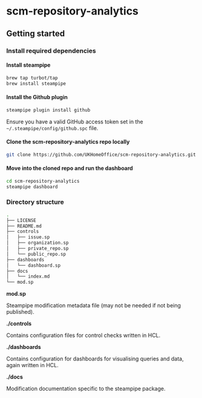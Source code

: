 # scm-repository-analytics

## Getting started

### Install required dependencies

#### Install steampipe

```bash
brew tap turbot/tap
brew install steampipe
```

#### Install the Github plugin

```bash
steampipe plugin install github
```

Ensure you have a valid GitHub access token set in the `~/.steampipe/config/github.spc` file.

#### Clone the scm-repository-analytics repo locally

```bash
git clone https://github.com/UKHomeOffice/scm-repository-analytics.git
```

#### Move into the cloned repo and run the dashboard

```bash
cd scm-repository-analytics
steampipe dashboard
```

### Directory structure

```bash
.
├── LICENSE
├── README.md
├── controls
│   ├── issue.sp
│   ├── organization.sp
│   ├── private_repo.sp
│   └── public_repo.sp
├── dashboards
│   └── dashboard.sp
├── docs
│   └── index.md
└── mod.sp
```

**mod.sp**

Steampipe modification metadata file (may not be needed if not being published).

**./controls**

Contains configuration files for control checks written in HCL.

**./dashboards**

Contains configuration for dashboards for visualising queries and data, again written in HCL.

**./docs**

Modification documentation specific to the steampipe package.

